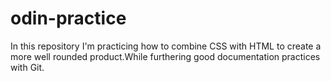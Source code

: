 # odin-practice

In this repository I'm practicing how to combine CSS with HTML to create a more well rounded product.While furthering good documentation practices with Git.